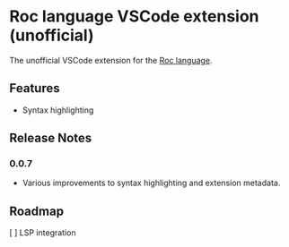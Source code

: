 # Roc language VSCode extension (unofficial)

The unofficial VSCode extension for the [Roc language](https://roc-lang.org/).

## Features

- Syntax highlighting

## Release Notes

### 0.0.7

- Various improvements to syntax highlighting and extension metadata.

## Roadmap

[ ] LSP integration
